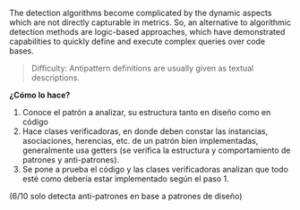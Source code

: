 The detection algorithms become complicated by the dynamic aspects which are not directly capturable in metrics. So, an alternative to algorithmic detection methods are logic-based approaches, which have demonstrated capabilities to quickly define and execute complex queries over code bases.
 > Difficulty: Antipattern definitions are usually given as textual descriptions.
 
**¿Cómo lo hace?**
 1. Conoce el patrón a analizar, su estructura tanto en diseño como en código
 2. Hace clases verificadoras, en donde deben constar las instancias, asociaciones, herencias, etc. de un patrón bien implementadas, generalmente usa getters (se verifica la estructura y comportamiento de patrones y anti-patrones).
 3. Se pone a prueba el código y las clases verificadoras analizan que todo esté como debería estar implementado según el paso 1.

(6/10 solo detecta anti-patrones en base a patrones de diseño)


 
 